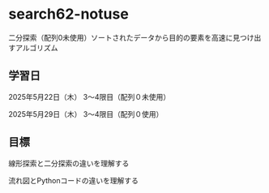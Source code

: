 # search62-notuse
二分探索（配列0未使用）ソートされたデータから目的の要素を高速に見つけ出すアルゴリズム

## 学習日
2025年5月22日（木） 3～4限目（配列０未使用）

2025年5月29日（木） 3～4限目（配列０使用）

## 目標
線形探索と二分探索の違いを理解する

流れ図とPythonコードの違いを理解する